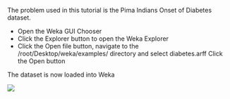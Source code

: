 The problem used in this tutorial is the Pima Indians Onset of Diabetes dataset.

- Open the Weka GUI Chooser
- Click the Explorer button to open the Weka Explorer
- Click the Open file button, navigate to the /root/Desktop/weka/examples/ directory and select diabetes.arff
Click the Open button

The dataset is now loaded into Weka

![](https://github.com/fenago/katacoda-scenarios/raw/master/machine-learning-mastery-weka/machine-learning-mastery-weka-chapter-24/steps/images/148.png)
